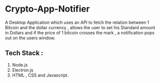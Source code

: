 # Crypto-App-Notifier
A Desktop Application which uses an API to fetch the relation between 1 Bitcoin and the dollar currency , allows the user to set his Standard amount in Dollars and if the price of 1 bitcoin crosses the mark  , a notification pops out on the users window. 

## Tech Stack :

1. Node.js
2. Electron.js
3. HTML , CSS and Javascript.
